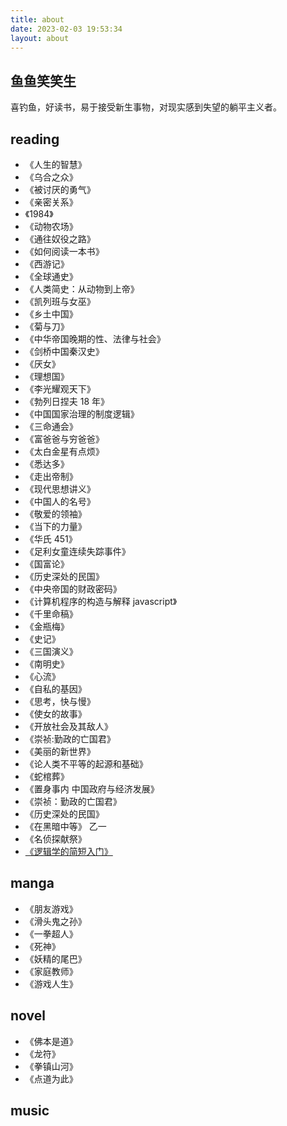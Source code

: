 ```yaml
---
title: about
date: 2023-02-03 19:53:34
layout: about
---
```


## 鱼鱼笑笑生

<!--
 目标:介绍自己，要求，幽默诙谐，有特点 。
 要求，模仿，史记人物介绍的写法？
-->

<!-- 一个兴趣使然的钓鱼佬,喜欢阅读， -->

喜钓鱼，好读书，易于接受新生事物，对现实感到失望的躺平主义者。

## reading

- 《人生的智慧》
- 《乌合之众》
- 《被讨厌的勇气》
- 《亲密关系》
- 《1984》
- 《动物农场》
- 《通往奴役之路》
- 《如何阅读一本书》
- 《西游记》
- 《全球通史》
- 《人类简史：从动物到上帝》
- 《凯列班与女巫》
- 《乡土中国》
- 《菊与刀》
- 《中华帝国晚期的性、法律与社会》
- 《剑桥中国秦汉史》
- 《厌女》
- 《理想国》
- 《李光耀观天下》
- 《勃列日捏夫 18 年》
- 《中国国家治理的制度逻辑》
- 《三命通会》
- 《富爸爸与穷爸爸》
- 《太白金星有点烦》
- 《悉达多》
- 《走出帝制》
- 《现代思想讲义》
- 《中国人的名号》
- 《敬爱的领袖》
- 《当下的力量》
- 《华氏 451》
- 《足利女童连续失踪事件》
- 《国富论》
- 《历史深处的民国》
- 《中央帝国的财政密码》
- 《计算机程序的构造与解释 javascript》
- 《千里命稿》
- 《金瓶梅》
- 《史记》
- 《三国演义》
- 《南明史》
- 《心流》
- 《自私的基因》
- 《思考，快与慢》
- 《使女的故事》
- 《开放社会及其敌人》
- 《崇祯:勤政的亡国君》
- 《美丽的新世界》
- 《论人类不平等的起源和基础》
- 《蛇棺葬》
- 《置身事内 中国政府与经济发展》
- 《崇祯：勤政的亡国君》
- 《历史深处的民国》
- 《在黑暗中等》 乙一
- 《名侦探献祭》
- [《逻辑学的简短入门》](https://wxflogic.gitbook.io/logic)

## manga

- 《朋友游戏》
- 《滑头鬼之孙》
- 《一拳超人》
- 《死神》
- 《妖精的尾巴》
- 《家庭教师》
- 《游戏人生》

## novel

- 《佛本是道》
- 《龙符》
- 《拳镇山河》
- 《点道为此》

## music

